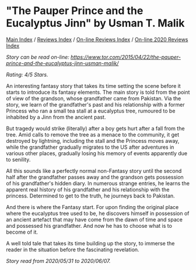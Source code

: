 # "The Pauper Prince and the Eucalyptus Jinn" by Usman T. Malik

[Main Index](../../../README.md) / [Reviews Index](../../README.md) / [On-line Reviews Index](../README.md) / [On-line 2020 Reviews Index](README.md)

*Story can be read on-line: <https://www.tor.com/2015/04/22/the-pauper-prince-and-the-eucalyptus-jinn-usman-malik/>*

*Rating: 4/5 Stars.*

An interesting fantasy story that takes its time setting the scene before it starts to introduce its fantasy elements. The main story is told from the point of view of the grandson, whose grandfather came from Pakistan. Via the story, we learn of the grandfather's past and his relationship with a former Princess who ran a small tea stall at a eucalyptus tree, rumoured to be inhabited by a Jinn from the ancient past.

But tragedy would strike (literally) after a boy gets hurt after a fall from the tree. Amid calls to remove the tree as a menace to the community, it get destroyed by lightning, including the stall and the Princess moves away, while the grandfather gradually migrates to the US after adventures in various other places, gradually losing his memory of events apparently due to senility.

All this sounds like a perfectly normal non-Fantasy story until the second half after the grandfather passes away and the grandson gets possession of his grandfather's hidden diary. In numerous strange entries, he learns the apparent real history of his grandfather and his relationship with the princess. Determined to get to the truth, he journeys back to Pakistan.

And there is where the Fantasy start. For upon finding the original place where the eucalyptus tree used to be, he discovers himself in possession of an ancient artefact that may have come from the dawn of time and space and possessed his grandfather. And now he has to choose what is to become of it.

A well told tale that takes its time building up the story, to immerse the reader in the situation before the fascinating revelation.

*Story read from 2020/05/31 to 2020/06/07.*
